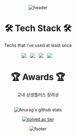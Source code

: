 <div align=center> 

<!--
이모지는 https://gist.github.com/rxaviers/7360908

태크스택은
<img src="https://img.shields.io/badge/쓰고자하는_텍스트-컬러코드?style=flat-square&logo=simpleicons에서_아이콘이름&logoColor=white"/></a>
https://simpleicons.org/
-->

![header](https://capsule-render.vercel.app/api?type=waving&color=C7D3ED&text=☃️%20Hi,%20I'm%20Hyeonbeen%20Park%20💙%20&height=300&fontSize=50)
  </div>

# <div align=center> 🛠️ Tech Stack 🛠️
  <div align=center> Techs that I've used at least once </div>  
  <br/>
<div align=center> <img src="https://img.shields.io/badge/Python-3766AB?style=flat-square&logo=Python&logoColor=white"/></a> &nbsp;
<img src="https://img.shields.io/badge/C-A8B9CC?style=flat-square&logo=C&logoColor=white"/></a> &nbsp;
<img src="https://img.shields.io/badge/Java-007396?style=flat-square&logo=Java&logoColor=white"/></a> &nbsp;
<img src="https://img.shields.io/badge/MySQL-4479A1?style=flat-square&logo=MySQL&logoColor=white"/></a> &nbsp </div>


# <div align=center> 🏆 Awards 🏆 </div>
<div align=center>
  교내 상생플러스 장려상
  <br/> <br/> 
</div>

<div align=center> 

 
![Anurag's github stats](https://github-readme-stats.vercel.app/api?username=beeeeni&show_icons=true&theme=default)


[![solved.ac tier](http://mazassumnida.wtf/api/v2/generate_badge?boj=gusqls2)](https://solved.ac/gusqls2)


![footer](https://capsule-render.vercel.app/api?type=waving&color=C7D3ED&height=200&section=footer)

  </div>
 
